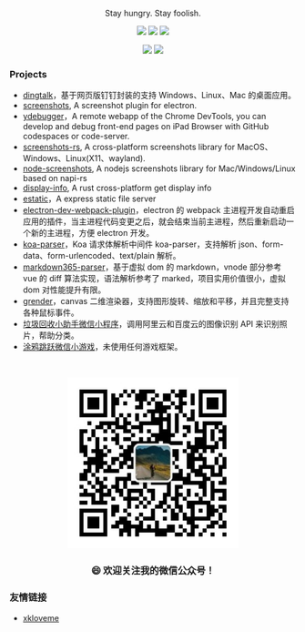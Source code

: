 <div align="center">
  <p>Stay hungry. Stay foolish.</p>
  <p>
    <img src="https://img.shields.io/github/followers/nashaofu" />
    <img src="https://img.shields.io/github/stars/nashaofu">
    <img src="https://visitor-badge.laobi.icu/badge?page_id=nashaofu.nashaofu.README.md" />
  </p>
  <p>
    <img
      src="https://github-readme-stats.vercel.app/api?username=nashaofu&theme=dark&show_icons=true"
      height="165"
    />
    <img
      src="https://github-readme-stats.vercel.app/api/top-langs/?username=nashaofu&layout=compact&theme=dark"
      height="165"
    />
  </p>
</div>

<!--
**nashaofu/nashaofu** is a ✨ _special_ ✨ repository because its `README.md` (this file) appears on your GitHub profile.

Here are some ideas to get you started:

- 🔭 I’m currently working on ...
- 🌱 I’m currently learning ...
- 👯 I’m looking to collaborate on ...
- 🤔 I’m looking for help with ...
- 💬 Ask me about ...
- 📫 How to reach me: ...
- 😄 Pronouns: ...
- ⚡ Fun fact: ...
-->

### Projects

- [dingtalk](https://github.com/nashaofu/dingtalk)，基于网页版钉钉封装的支持 Windows、Linux、Mac 的桌面应用。
- [screenshots](https://github.com/nashaofu/screenshots), A screenshot plugin for electron.
- [ydebugger](https://github.com/nashaofu/ydebugger)，A remote webapp of the Chrome DevTools, you can develop and debug front-end pages on iPad Browser with GitHub codespaces or code-server.
- [screenshots-rs](https://github.com/nashaofu/screenshots-rs), A cross-platform screenshots library for MacOS、Windows、Linux(X11、wayland).
- [node-screenshots](https://github.com/nashaofu/node-screenshots), A nodejs screenshots library for Mac/Windows/Linux based on napi-rs
- [display-info](https://github.com/nashaofu/display-info), A rust cross-platform get display info
- [estatic](https://github.com/nashaofu/estatic)，A express static file server
- [electron-dev-webpack-plugin](https://github.com/nashaofu/electron-dev-webpack-plugin)，electron 的 webpack 主进程开发自动重启应用的插件，当主进程代码变更之后，就会结束当前主进程，然后重新启动一个新的主进程，方便 electron 开发。
- [koa-parser](https://github.com/nashaofu/koa-parser)，Koa 请求体解析中间件 koa-parser，支持解析 json、form-data、form-urlencoded、text/plain 解析。
- [markdown365-parser](https://nashaofu.github.io/markdown365-parser/)，基于虚拟 dom 的 markdown，vnode 部分参考 vue 的 diff 算法实现，语法解析参考了 marked，项目实用价值很小，虚拟 dom 对性能提升有限。
- [grender](https://github.com/nashaofu/grender)，canvas 二维渲染器，支持图形旋转、缩放和平移，并且完整支持各种鼠标事件。
- [垃圾回收小助手微信小程序](https://github.com/nashaofu/garbage-collector)，调用阿里云和百度云的图像识别 API 来识别照片，帮助分类。
- [涂鸦跳跃微信小游戏](https://github.com/nashaofu/space-jump)，未使用任何游戏框架。

<div align="center">
  <br />
  <p>
    <img src="mp-qrcode.jpg" width="300" />
  </p>
  <h3>😄 欢迎关注我的微信公众号！</h3>
</div>

### 友情链接

- [xkloveme](https://github.com/xkloveme)
